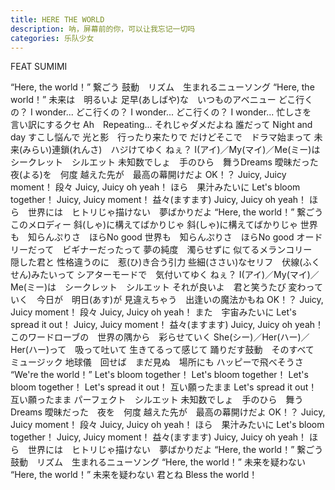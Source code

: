 ```yaml
---
title: HERE THE WORLD
description: 呐，屏幕前的你，可以让我忘记一切吗
categories: 乐队少女
---
```

FEAT SUMIMI

“Here, the world！” 繋ごう
鼓動　リズム　生まれるニューソング
“Here, the world！” 未来は　明るいよ
足早(あしばや)な　いつものアベニュー
どこ行くの？ I wonder...
どこ行くの？ I wonder...
どこ行くの？ I wonder...
忙しさを　言い訳にするクセ
Ah　Repeating... それじゃダメだよね
誰だって Night and day すこし悩んで
光と影　行ったり来たりで
だけどそこで　ドラマ始まって
未来(みらい)連鎖(れんさ)　ハジけてゆく
ねぇ？ I(アイ)／My(マイ)／Me(ミー)は　シークレット　シルエット
未知数でしょ　手のひら　舞うDreams
曖昧だった　夜(よる)を　何度
越えた先が　最高の幕開けだよ OK！？
Juicy, Juicy moment！ 段々 Juicy, Juicy oh yeah！
ほら　果汁みたいに Let's bloom together！
Juicy, Juicy moment！ 益々(ますます) Juicy, Juicy oh yeah！
ほら　世界には　ヒトリじゃ描けない　夢ばかりだよ
“Here, the world！” 繋ごう　このメロディー
斜(しゃ)に構えてばかりじゃ
斜(しゃ)に構えてばかりじゃ
世界も　知らんぷりさ　ほらNo good
世界も　知らんぷりさ　ほらNo good
オードリーだって　ビギナーだったって
夢の純度　濁らせずに
似てるメランコリー　隠した君と
性格違うのに　惹(ひ)き合う引力
些細(ささい)なセリフ　伏線(ふくせん)みたいって
シアターモードで　気付いてゆく
ねぇ？ I(アイ)／My(マイ)／Me(ミー)は　シークレット　シルエット
それが良いよ　君と笑うたび
変わっていく　今日が　明日(あす)が
見違えちゃう　出逢いの魔法かもね OK！？
Juicy, Juicy moment！ 段々 Juicy, Juicy oh yeah！
また　宇宙みたいに Let's spread it out！
Juicy, Juicy moment！ 益々(ますます) Juicy, Juicy oh yeah！
このワードローブの　世界の隅から　彩らせていく
She(シー)／Her(ハー)／Her(ハー)って　吸って吐いて
生きてるって感じて
踊りだす鼓動　そのすべて　ミュージック
地球儀　回せば　まだ見ぬ　場所にも
ハッピーで飛べそうさ “We're the world！”
Let's bloom together！
Let's bloom together！
Let's bloom together！
Let's spread it out！ 互い願ったまま
Let's spread it out！ 互い願ったまま
パーフェクト　シルエット
未知数でしょ　手のひら　舞うDreams
曖昧だった　夜を　何度
越えた先が　最高の幕開けだよ OK！？
Juicy, Juicy moment！ 段々 Juicy, Juicy oh yeah！
ほら　果汁みたいに Let's bloom together！
Juicy, Juicy moment！ 益々(ますます) Juicy, Juicy oh yeah！
ほら　世界には　ヒトリじゃ描けない　夢ばかりだよ
“Here, the world！” 繋ごう
鼓動　リズム　生まれるニューソング
“Here, the world！” 未来を疑わない
“Here, the world！” 未来を疑わない
君とね Bless the world！
